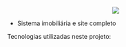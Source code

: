 <p align="center"><img src="https://laravel.com/assets/img/components/logo-laravel.svg"></p>


- Sistema imobiliária e site completo

Tecnologias utilizadas neste projeto:
